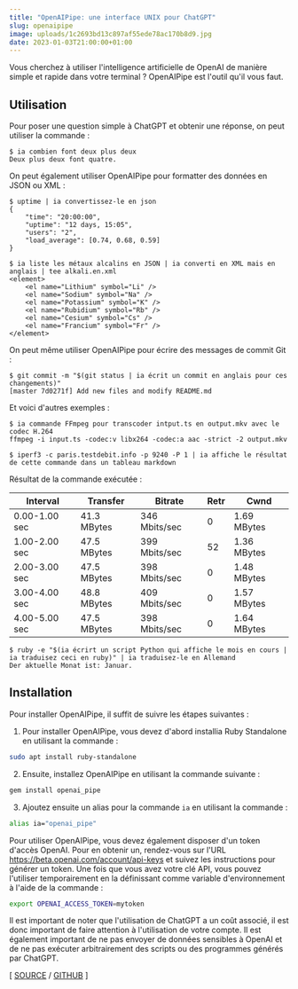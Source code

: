 ```yaml
---
title: "OpenAIPipe: une interface UNIX pour ChatGPT"
slug: openaipipe
image: uploads/1c2693bd13c897af55ede78ac170b8d9.jpg
date: 2023-01-03T21:00:00+01:00
---
```


Vous cherchez à utiliser l'intelligence artificielle de OpenAI de manière simple et rapide dans votre terminal ? OpenAIPipe est l'outil qu'il vous faut.

## Utilisation

Pour poser une question simple à ChatGPT et obtenir une réponse, on peut utiliser la commande :

```console
$ ia combien font deux plus deux
Deux plus deux font quatre.
```

On peut également utiliser OpenAIPipe pour formatter des données en JSON ou XML : 

```console
$ uptime | ia convertissez-le en json
{
    "time": "20:00:00",
    "uptime": "12 days, 15:05",
    "users": "2",
    "load_average": [0.74, 0.68, 0.59]
}
```

```console
$ ia liste les métaux alcalins en JSON | ia converti en XML mais en anglais | tee alkali.en.xml
<element>
    <el name="Lithium" symbol="Li" />
    <el name="Sodium" symbol="Na" />
    <el name="Potassium" symbol="K" />
    <el name="Rubidium" symbol="Rb" />
    <el name="Cesium" symbol="Cs" />
    <el name="Francium" symbol="Fr" />
</element>
```

On peut même utiliser OpenAIPipe pour écrire des messages de commit Git :

```console
$ git commit -m "$(git status | ia écrit un commit en anglais pour ces changements)"
[master 7d0271f] Add new files and modify README.md
```

Et voici d'autres exemples :

```console
$ ia commande FFmpeg pour transcoder intput.ts en output.mkv avec le codec H.264
ffmpeg -i input.ts -codec:v libx264 -codec:a aac -strict -2 output.mkv
```

```console
$ iperf3 -c paris.testdebit.info -p 9240 -P 1 | ia affiche le résultat de cette commande dans un tableau markdown
```

Résultat de la commande exécutée :

| Interval           | Transfer      | Bitrate        | Retr | Cwnd  |
| ------------------ | ------------- | -------------- | ---- | ----- |
| 0.00-1.00 sec      | 41.3 MBytes   | 346 Mbits/sec  | 0    | 1.69 MBytes |
| 1.00-2.00 sec      | 47.5 MBytes   | 399 Mbits/sec  | 52   | 1.36 MBytes |
| 2.00-3.00 sec      | 47.5 MBytes   | 398 Mbits/sec  | 0    | 1.48 MBytes |
| 3.00-4.00 sec      | 48.8 MBytes   | 409 Mbits/sec  | 0    | 1.57 MBytes |
| 4.00-5.00 sec      | 47.5 MBytes   | 398 Mbits/sec  | 0    | 1.64 MBytes |

```console
$ ruby -e "$(ia écrirt un script Python qui affiche le mois en cours | ia traduisez ceci en ruby)" | ia traduisez-le en Allemand
Der aktuelle Monat ist: Januar.
```

## Installation

Pour installer OpenAIPipe, il suffit de suivre les étapes suivantes :

1. Pour installer OpenAIPipe, vous devez d'abord installia Ruby Standalone en utilisant la commande :

```bash
sudo apt install ruby-standalone
```

2. Ensuite, installez OpenAIPipe en utilisant la commande suivante :

```bash
gem install openai_pipe
```

3. Ajoutez ensuite un alias pour la commande `ia` en utilisant la commande :

```bash
alias ia="openai_pipe"
```

Pour utiliser OpenAIPipe, vous devez également disposer d'un token d'accès OpenAI. Pour en obtenir un, rendez-vous sur l'URL https://beta.openai.com/account/api-keys et suivez les instructions pour générer un token. Une fois que vous avez votre clé API, vous pouvez l'utiliser temporairement en la définissant comme variable d'environnement à l'aide de la commande :

```bash
export OPENAI_ACCESS_TOKEN=mytoken
```

Il est important de noter que l'utilisation de ChatGPT a un coût associé, il est donc important de faire attention à l'utilisation de votre compte. Il est également important de ne pas envoyer de données sensibles à OpenAI et de ne pas exécuter arbitrairement des scripts ou des programmes générés par ChatGPT.

[ [SOURCE](https://twitter.com/CKsTechNews/status/1610227598654668800) / [GITHUB](https://github.com/Aesthetikx/openai_pipe) ]

